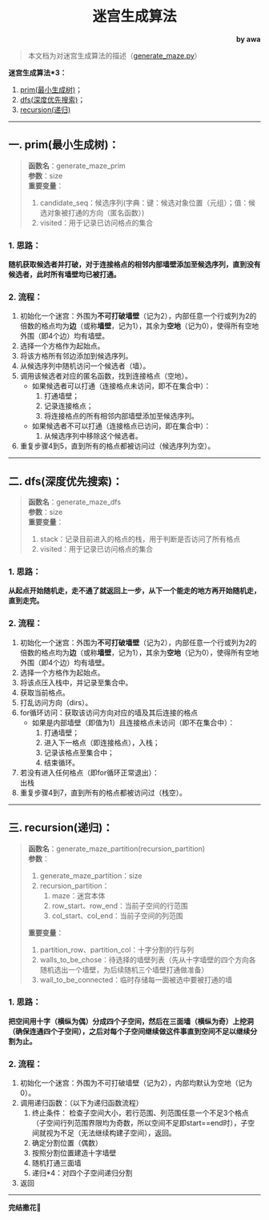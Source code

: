 <h1 style="text-align: center;">迷宫生成算法</h1>
<div style="text-align: right;"><b>by awa</b></div>

> 本文档为对迷宫生成算法的描述（[generate_maze.py](generate_maze.py)）

**迷宫生成算法*3：**
1. [prim(最小生成树)](#一-prim最小生成树)；
2. [dfs(深度优先搜索)](#二-dfs深度优先搜索)；
3. [recursion(递归)](#三-recursion递归)

---

## 一. prim(最小生成树)：

> **函数名**：generate_maze_prim  
> **参数**：size  
> **重要变量**：
> 1. candidate_seq：候选序列(字典：键：候选对象位置（元组）；值：候选对象被打通的方向（匿名函数）)
> 2. visited：用于记录已访问格点的集合

### 1. 思路：

**随机获取候选者并打破，对于连接格点的相邻内部墙壁添加至候选序列，直到没有候选者，此时所有墙壁均已被打通。**

### 2. 流程：

1. 初始化一个迷宫：外围为**不可打破墙壁**（记为2），内部任意一个行或列为2的倍数的格点均为**边**（或称**墙壁**，记为1），其余为**空地**（记为0），使得所有空地外围（即4个边）均有墙壁。
2. 选择一个方格作为起始点。
3. 将该方格所有邻边添加到候选序列。
4. 从候选序列中随机访问一个候选者（墙）。
5. 调用该候选者对应的匿名函数，找到连接格点（空地）。
    - 如果候选者可以打通（连接格点未访问，即不在集合中）：
        1. 打通墙壁；
        2. 记录连接格点；
        3. 将连接格点的所有相邻内部墙壁添加至候选序列。
    - 如果候选者不可以打通（连接格点已访问，即在集合中）：
        1. 从候选序列中移除这个候选者。
6. 重复步骤4到5，直到所有的格点都被访问过（候选序列为空）。

---

## 二. dfs(深度优先搜索)：

> **函数名**：generate_maze_dfs  
> **参数**：size  
> **重要变量**：
> 1. stack：记录目前进入的格点的栈，用于判断是否访问了所有格点
> 2. visited：用于记录已访问格点的集合

### 1. 思路：

**从起点开始随机走，走不通了就返回上一步，从下一个能走的地方再开始随机走，直到走完。**

### 2. 流程：

1. 初始化一个迷宫：外围为**不可打破墙壁**（记为2），内部任意一个行或列为2的倍数的格点均为**边**（或称**墙壁**，记为1），其余为**空地**（记为0），使得所有空地外围（即4个边）均有墙壁。
2. 选择一个方格作为起始点。
3. 将该点压入栈中，并记录至集合中。
4. 获取当前格点。
5. 打乱访问方向（dirs）。
6. for循环访问：获取该访问方向对应的墙及其后连接的格点  
    - 如果是内部墙壁（即值为1）且连接格点未访问（即不在集合中）：  
        1. 打通墙壁；
        2. 进入下一格点（即连接格点），入栈；
        3. 记录该格点至集合中；
        4. 结束循环。
7. 若没有进入任何格点（即for循环正常退出）：  
    出栈
8. 重复步骤4到7，直到所有的格点都被访问过（栈空）。

---

## 三. recursion(递归)：

> **函数名**：generate_maze_partition(recursion_partition)  
> **参数**：
> 1. generate_maze_partition：size
> 2. recursion_partition：
>    1. maze：迷宫本体
>    2. row_start、row_end：当前子空间的行范围
>    3. col_start、col_end：当前子空间的列范围
> 
> **重要变量**：
> 1. partition_row、partition_col：十字分割的行与列
> 2. walls_to_be_chose：待选择的墙壁列表（先从十字墙壁的四个方向各随机选出一个墙壁，为后续随机三个墙壁打通做准备）
> 3. wall_to_be_connected：临时存储每一面被选中要被打通的墙

### 1. 思路：

**把空间用十字（横纵为偶）分成四个子空间，然后在三面墙（横纵为奇）上挖洞（确保连通四个子空间），之后对每个子空间继续做这件事直到空间不足以继续分割为止。**

### 2. 流程：

1. 初始化一个迷宫：外围为不可打破墙壁（记为2），内部均默认为空地（记为0）。
2. 调用递归函数：（以下为递归函数流程）
    1. 终止条件：
        检查子空间大小，若行范围、列范围任意一个不足3个格点（子空间行列范围界限均为奇数，所以空间不足即start==end时），子空间就视为不足（无法继续构建子空间），返回。
    2. 确定分割位置（偶数）
    3. 按照分割位置建造十字墙壁
    4. 随机打通三面墙
    5. 递归*4：对四个子空间递归分割
3. 返回

---

**完结撒花🎊**
